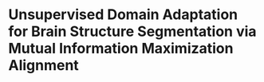 # Unsupervised Domain Adaptation for Brain Structure Segmentation via Mutual Information Maximization Alignment

